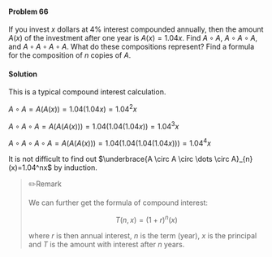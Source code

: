 <div class="alert alert-warning" role="alert">
<h4 class="alert-heading">Problem 66</h4>

If you invest $x$ dollars at $4\%$ interest compounded annually, then the amount $A(x)$ of the investment after one year is $A(x) = 1.04x$. Find $A \circ A$, $A \circ A \circ A$, and $A \circ A \circ A \circ A$. What do these compositions represent? Find a formula for the composition of $n$ copies of $A$.

</div>

<div class="alert alert-success" role="alert">
<h4 class="alert-heading">Solution</h4>

This is a typical compound interest calculation.

$A \circ A = A(A(x)) = 1.04(1.04x) = 1.04^2x$

$A \circ A \circ A = A(A(A(x))) = 1.04(1.04(1.04x)) = 1.04^3x$

$A \circ A \circ A \circ A = A(A(A(x))) = 1.04(1.04(1.04(1.04x))) = 1.04^4x$

It is not difficult to find out $\underbrace{A \circ A \circ \dots \circ A}_{n}(x)=1.04^nx$ by induction. 

> ✏️Remark
> 
> We can further get the formula of compound interest:
>
> $$ T(n, x)=(1+r)^n(x) $$
>
> where $r$ is then annual interest, $n$ is the term (year), $x$ is the principal and $T$ is the amount with interest after $n$ years. 

</div>


